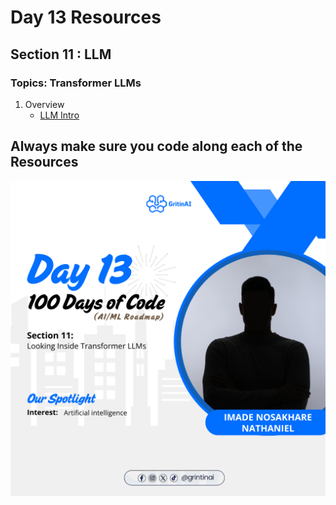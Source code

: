 # Day 13 Resources 

## Section 11 : LLM

### Topics: Transformer LLMs
1. Overview
    * [LLM Intro](https://www.youtube.com/watch?v=wjZofJX0v4M&t=1508s&pp=ygUQVHJhbnNmb3JtZXIgTExNcw%3D%3D)


## Always make sure you code along each of the Resources 



![alt text](13.png)
